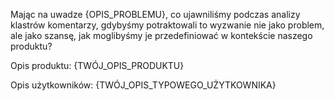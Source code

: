Mając na uwadze {OPIS_PROBLEMU}, co ujawniliśmy podczas analizy klastrów komentarzy, gdybyśmy potraktowali to wyzwanie nie jako problem, ale jako szansę, jak moglibyśmy je przedefiniować w kontekście naszego produktu?

Opis produktu:
{TWÓJ_OPIS_PRODUKTU}

Opis użytkowników: {TWÓJ_OPIS_TYPOWEGO_UŻYTKOWNIKA}
